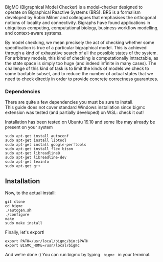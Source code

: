 BigMC (Bigraphical Model Checker) is a model-checker designed to operate on Bigraphical Reactive Systems (BRS). BRS is a formalism developed by Robin Milner and colleagues that emphasises the orthogonal notions of locality and connectivity. Bigraphs have found applications in ubiquitous computing, computational biology, business workflow modelling, and context-aware systems.

By model checking, we mean precisely the act of checking whether some specification is true of a particular bigraphical model. This is achieved through a kind of exhaustive search of all the possible states of the system. For arbitrary models, this kind of checking is computationally intractable, as the state space is simply too huge (and indeed infinite in many cases). The challenge of this kind of task is to limit the kinds of models we check to some tractable subset, and to reduce the number of actual states that we need to check directly in order to provide concrete correctness guarantees.


### Dependencies

There are quite a few dependencies you must be sure to install.  
This guide does not cover standard Windows installation since bigmc extension was tested (and partially developed) on WSL: check it out!

Installation has been tested on Ubuntu 19.10 and some libs may already be present on your system

```
sudo apt-get install autoconf
sudo apt-get install libtool
sudo apt-get install google-perftools
sudo apt-get install flex bison
sudo apt-get libreadline8
sudo apt-get libreadline-dev
sudo apt-get texinfo
sudo apt-get g++ 
```

## Installation

Now, to the actual install:

```
git clone
cd bigmc
./autogen.sh
./configure
make
sudo make install
```
Finally, let's export!

```
export PATH=/usr/local/bigmc/bin:$PATH
export BIGMC_HOME=/usr/local/bigmc
```

And we're done :)
You can run bigmc by typing <code> bigmc </code> in your terminal.
